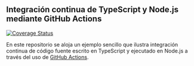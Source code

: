 ## Integración continua de TypeScript y Node.js mediante GitHub Actions 

[![Coverage Status](https://coveralls.io/repos/github/ULL-ESIT-INF-DSI-2021/github-actions-typescript-nodejs-ci/badge.svg?branch=main)](https://coveralls.io/github/ULL-ESIT-INF-DSI-2021/github-actions-typescript-nodejs-ci?branch=main)

En este repositorio se aloja un ejemplo sencillo que ilustra integración continua de código fuente escrito en TypeScript y
ejecutado en Node.js a través del uso de [GitHub Actions](https://docs.github.com/en/actions).
